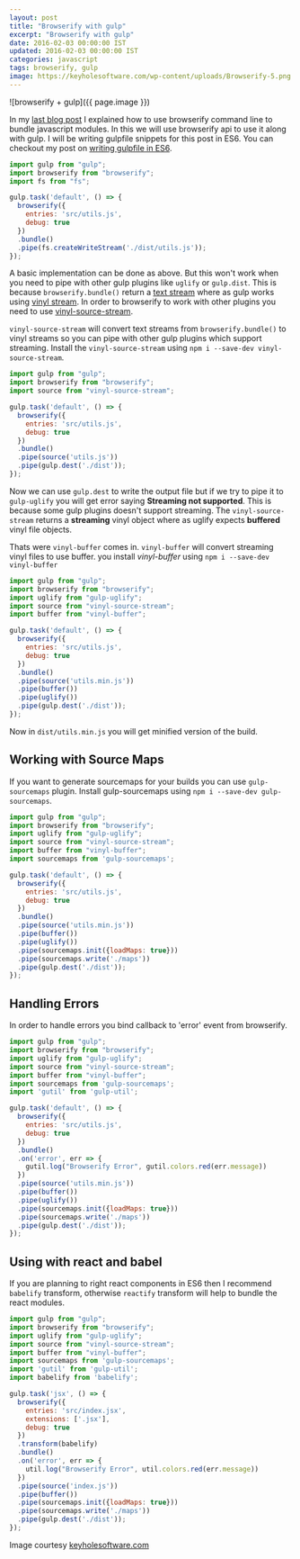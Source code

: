```yaml
---
layout: post
title: "Browserify with gulp"
excerpt: "Browserify with gulp"
date: 2016-02-03 00:00:00 IST
updated: 2016-02-03 00:00:00 IST
categories: javascript
tags: browserify, gulp
image: https://keyholesoftware.com/wp-content/uploads/Browserify-5.png
---
```


![browserify + gulp]({{ page.image }})

In my [last blog post](/2016/01/browserify.html) I explained how to use browserify command line to bundle javascript modules. In this we will use browserify api to use it along with gulp. I will be writing gulpfile snippets for this post in ES6. You can checkout my post on [writing gulpfile in ES6](/2016/01/writing-gulpfile-in-es6.html).

~~~ js
import gulp from "gulp";
import browserify from "browserify";
import fs from "fs";

gulp.task('default', () => {
  browserify({
    entries: 'src/utils.js',
    debug: true
  })
  .bundle()
  .pipe(fs.createWriteStream('./dist/utils.js'));
});
~~~ 

A basic implementation can be done as above. But this won't work when you need to pipe with other gulp plugins like `uglify` or `gulp.dist`. This is because `browserify.bundle()` return a [text stream](https://github.com/substack/node-browserify#bbundlecb) where as gulp works using [vinyl stream](https://github.com/gulpjs/vinyl). In order to browserify to work with other plugins you need to use [vinyl-source-stream](https://github.com/hughsk/vinyl-source-stream).

`vinyl-source-stream` will convert text streams from `browserify.bundle()` to vinyl streams so you can pipe with other gulp plugins which support streaming. Install the `vinyl-source-stream` using `npm i --save-dev vinyl-source-stream`.

~~~ js
import gulp from "gulp";
import browserify from "browserify";
import source from "vinyl-source-stream";

gulp.task('default', () => {
  browserify({
    entries: 'src/utils.js',
    debug: true
  })
  .bundle()
  .pipe(source('utils.js'))
  .pipe(gulp.dest('./dist'));
});
~~~ 

Now we can use `gulp.dest` to write the output file but if we try to pipe it to `gulp-uglify` you will get error saying **Streaming not supported**. This is because some gulp plugins doesn't support streaming. The `vinyl-source-stream` returns a **streaming** vinyl object where as uglify expects **buffered** vinyl file objects.

Thats were `vinyl-buffer` comes in. `vinyl-buffer` will convert streaming vinyl files to use buffer. you install *vinyl-buffer* using `npm i --save-dev vinyl-buffer`

~~~ js
import gulp from "gulp";
import browserify from "browserify";
import uglify from "gulp-uglify";
import source from "vinyl-source-stream";
import buffer from "vinyl-buffer";

gulp.task('default', () => {
  browserify({
    entries: 'src/utils.js',
    debug: true
  })
  .bundle()
  .pipe(source('utils.min.js'))
  .pipe(buffer())
  .pipe(uglify())
  .pipe(gulp.dest('./dist'));
});
~~~ 
Now in `dist/utils.min.js` you will get minified version of the build.

## Working with Source Maps

If you want to generate sourcemaps for your builds you can use `gulp-sourcemaps` plugin. Install gulp-sourcemaps using `npm i --save-dev gulp-sourcemaps`.

~~~ js
import gulp from "gulp";
import browserify from "browserify";
import uglify from "gulp-uglify";
import source from "vinyl-source-stream";
import buffer from "vinyl-buffer";
import sourcemaps from 'gulp-sourcemaps';

gulp.task('default', () => {
  browserify({
    entries: 'src/utils.js',
    debug: true
  })
  .bundle()
  .pipe(source('utils.min.js'))
  .pipe(buffer())
  .pipe(uglify())
  .pipe(sourcemaps.init({loadMaps: true}))
  .pipe(sourcemaps.write('./maps'))
  .pipe(gulp.dest('./dist'));
});
~~~ 

## Handling Errors

In order to handle errors you bind callback to 'error' event from browserify.

~~~ js
import gulp from "gulp";
import browserify from "browserify";
import uglify from "gulp-uglify";
import source from "vinyl-source-stream";
import buffer from "vinyl-buffer";
import sourcemaps from 'gulp-sourcemaps';
import 'gutil' from 'gulp-util';

gulp.task('default', () => {
  browserify({
    entries: 'src/utils.js',
    debug: true
  })
  .bundle()
  .on('error', err => {
    gutil.log("Browserify Error", gutil.colors.red(err.message))
  })
  .pipe(source('utils.min.js'))
  .pipe(buffer())
  .pipe(uglify())
  .pipe(sourcemaps.init({loadMaps: true}))
  .pipe(sourcemaps.write('./maps'))
  .pipe(gulp.dest('./dist'));
});
~~~ 


## Using with react and babel

If you are planning to right react components in ES6 then I recommend `babelify` transform, otherwise `reactify` transform will help to bundle the react modules.

~~~ js
import gulp from "gulp";
import browserify from "browserify";
import uglify from "gulp-uglify";
import source from "vinyl-source-stream";
import buffer from "vinyl-buffer";
import sourcemaps from 'gulp-sourcemaps';
import 'gutil' from 'gulp-util';
import babelify from 'babelify';

gulp.task('jsx', () => {
  browserify({
    entries: 'src/index.jsx',
    extensions: ['.jsx'],
    debug: true
  })
  .transform(babelify)
  .bundle()
  .on('error', err => {
    util.log("Browserify Error", util.colors.red(err.message))
  })
  .pipe(source('index.js'))
  .pipe(buffer())
  .pipe(sourcemaps.init({loadMaps: true}))
  .pipe(sourcemaps.write('./maps'))
  .pipe(gulp.dest('./dist'));
});
~~~ 

Image courtesy [keyholesoftware.com](https://keyholesoftware.com)